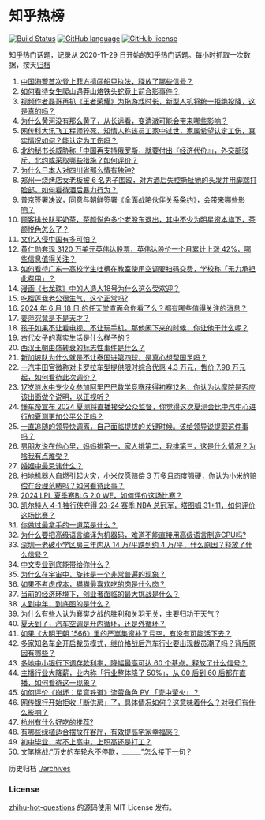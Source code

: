 # 知乎热榜
[![Build Status](https://github.com/ToWeLong/zhihu-hot-questions/workflows/CI/badge.svg)](https://github.com/ToWeLong/zhihu-hot-questions/actions)
[![GitHub language](https://img.shields.io/badge/language-golang-orange.svg)](https://golang.org/)
[![GitHub license](https://img.shields.io/github/license/ToWeLong/zhihu-hot-questions)](https://github.com/ToWeLong/zhihu-hot-questions/blob/main/LICENSE)

知乎热门话题，记录从 2020-11-29 日开始的知乎热门话题。每小时抓取一次数据，按天[归档](./archives)

<!-- BEGIN -->

1. [中国海警首次登上菲方擅闯船只执法，释放了哪些信号？](https://www.zhihu.com/question/659239821)
1. [如何看待女生爬山遇莽山烙铁头蛇竟上前合影事件？](https://www.zhihu.com/question/659061880)
1. [视频作者磊哥再扒《王者荣耀》为拖游戏时长，新型人机将统一拒绝投降，这是真的吗？](https://www.zhihu.com/question/659275443)
1. [为什么黄河没有那么黄了，从长远看，变清澈可能会带来哪些影响？](https://www.zhihu.com/question/658077078)
1. [网传科大讯飞工程师猝死，知情人称该员工家中过世，家属希望认定工伤，真实情况如何？能认定为工伤吗？](https://www.zhihu.com/question/659256554)
1. [北约秘书长威胁称「中国再支持俄罗斯，就要付出『经济代价』」，外交部驳斥，北约或采取哪些措施？如何评价？](https://www.zhihu.com/question/659229528)
1. [为什么日本人对四川省那么情有独钟?](https://www.zhihu.com/question/368911970)
1. [郑州一烧烤店女老板被 6 名男子围殴，对方酒后失控撕扯她的头发并用脚踹打脸部，如何看待酒后暴力行为？](https://www.zhihu.com/question/659140365)
1. [普京签署决议，同意与朝鲜签署《全面战略伙伴关系条约》，会带来哪些影响？](https://www.zhihu.com/question/659242683)
1. [顾客排长队买奶茶，茶颜悦色多个老股东退出，其中不少为明星资本旗下，茶颜悦色怎么了？](https://www.zhihu.com/question/659221870)
1. [文化入侵中国有多可怕？](https://www.zhihu.com/question/659060026)
1. [黄仁勋套现 3120 万美元英伟达股票，英伟达股价一个月累计上涨 42%，哪些信息值得关注？](https://www.zhihu.com/question/659221160)
1. [如何看待广东一高校学生吐槽在教室使用空调要扫码交费，学校称「无力承担此费用」？](https://www.zhihu.com/question/659022622)
1. [漫画《七龙珠》中的人造人18号为什么这么受欢迎？](https://www.zhihu.com/question/659123745)
1. [吃榴莲我老公很生气，这个正常吗?](https://www.zhihu.com/question/658814329)
1. [2024 年 6 月 18 日 的任天堂直面会你看了么？都有哪些值得关注的消息？](https://www.zhihu.com/question/659267979)
1. [姜萍究竟是不是天才？](https://www.zhihu.com/question/659051219)
1. [孩子如果不让看电视、不让玩手机，那他闲下来的时候，你让他干什么呢？](https://www.zhihu.com/question/658976455)
1. [古代女子的真实生活是什么样子的？](https://www.zhihu.com/question/48232063)
1. [西汉王朝由盛转衰的标志性事件是什么？](https://www.zhihu.com/question/544185256)
1. [新加坡队为什么就是不让泰国进第四球，是真心想帮国足吗？](https://www.zhihu.com/question/659268314)
1. [一汽丰田官微称对卡罗拉车型提供限时综合优惠 4.3 万元，售价 7.98 万元起，如何看待此次调价？](https://www.zhihu.com/question/659233377)
1. [17岁涟水中专少女参加阿里巴巴数学竞赛获得初赛12名，你认为达摩院是否应该出面做个说明，以正视听？](https://www.zhihu.com/question/659211823)
1. [懂车帝宣布 2024 夏测将直播接受公众监督，你觉得这次夏测会比中汽中心进行的夏测更加公平公正吗？](https://www.zhihu.com/question/659227714)
1. [一直追随的领导快调离，自己面临提拔的关键时候。该给领导说提职这件事吗？](https://www.zhihu.com/question/655500352)
1. [男朋友说在他心里，妈妈排第一，家人排第二，我排第三，这是什么情况？为啥我有点难受？](https://www.zhihu.com/question/659128027)
1. [婚姻中最忌讳什么？](https://www.zhihu.com/question/658825216)
1. [扫地机器人自燃引起火灾，小米仅愿赔偿 3 万多且态度强硬，你认为小米的赔偿在合理范畴吗？如何看待此事？](https://www.zhihu.com/question/659134361)
1. [2024 LPL 夏季赛BLG 2:0 WE，如何评价这场比赛？](https://www.zhihu.com/question/659267470)
1. [凯尔特人 4-1 独行侠夺得 23-24 赛季 NBA 总冠军，塔图姆 31+11，如何评价这场比赛？](https://www.zhihu.com/question/659212279)
1. [你做过最拿手的一道菜是什么？](https://www.zhihu.com/question/623337883)
1. [为什么要把高级语言编译为机器码，难道不能直接用高级语言制造CPU吗?](https://www.zhihu.com/question/658763034)
1. [深圳一老破小学区房三年内从 14 万/平跌到约 4 万/平，什么原因？释放了什么信号？](https://www.zhihu.com/question/659212632)
1. [中文专业到底能带给你什么？](https://www.zhihu.com/question/63822098)
1. [为什么在宇宙中，旋转是一个非常普遍的现象？](https://www.zhihu.com/question/658888137)
1. [如果不考虑成本，猫猫最喜欢吃的肉是什么肉？](https://www.zhihu.com/question/657990201)
1. [当前的经济环境下，创业者面临的最大挑战是什么？](https://www.zhihu.com/question/659025726)
1. [人到中年，到底图的是什么？](https://www.zhihu.com/question/657691747)
1. [为什么有些人认为襄樊之战的胜利和关羽无关，主要归功于天气？](https://www.zhihu.com/question/659123252)
1. [夏天到了，汽车空调是开内循环，还是外循环？](https://www.zhihu.com/question/657925427)
1. [如果《大明王朝 1566》里的严嵩集资补了亏空，有没有可能活下去？](https://www.zhihu.com/question/656220683)
1. [多家知名车企开启裁员模式，继价格战后汽车行业要出现裁员潮了吗？背后原因有哪些？](https://www.zhihu.com/question/659160483)
1. [多地中小银行下调存款利率，降幅最高可达 60 个基点，释放了什么信号？](https://www.zhihu.com/question/659183387)
1. [主播行业大降薪，业内称「行业整体降了 50%」，从 00 后到 60 后都在直播，如何看待这一现象？](https://www.zhihu.com/question/659183821)
1. [如何评价《崩坏：星穹铁道》流萤角色 PV 「壳中萤火」？](https://www.zhihu.com/question/659226049)
1. [网传银行开始拒收「断供房」了，具体情况如何？这意味着什么？对我们有什么影响？](https://www.zhihu.com/question/659129048)
1. [杭州有什么好吃的推荐?](https://www.zhihu.com/question/21086455)
1. [有哪些绿植适合摆放在客厅，有效提高宅家幸福感？](https://www.zhihu.com/question/654385963)
1. [初中毕业，考不上高中，上职高还是打工？](https://www.zhihu.com/question/659178060)
1. [文笔挑战:“历史的车轮永不停歇，______”怎么接下一句？](https://www.zhihu.com/question/659181378)

<!-- END -->

历史归档 [./archives](./archives)


### License
[zhihu-hot-questions](https://github.com/towelong/zhihu-hot-questions) 的源码使用 MIT License 发布。